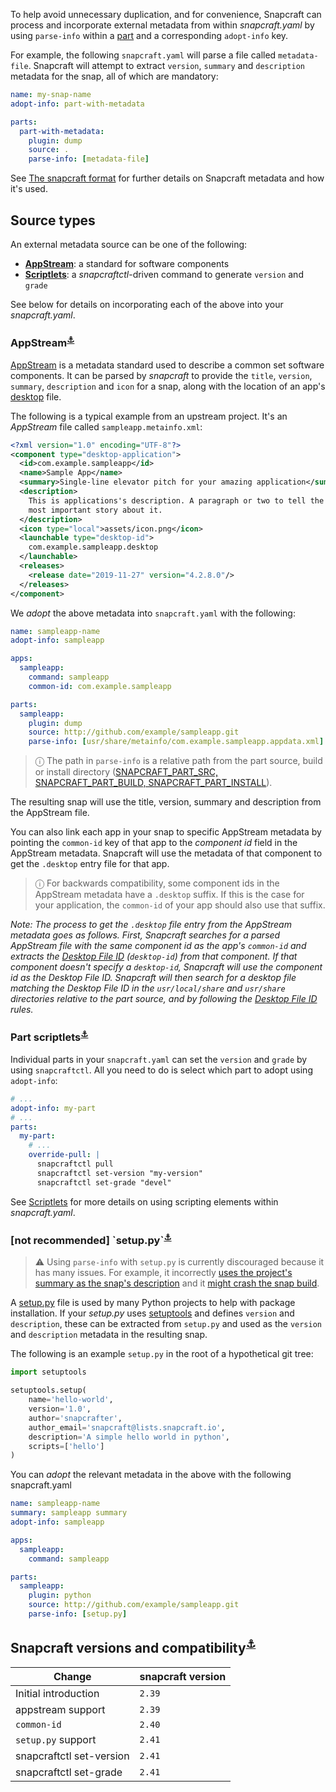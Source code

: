 To help avoid unnecessary duplication, and for convenience, Snapcraft can process and incorporate external metadata from within *snapcraft.yaml* by using `parse-info` within a [part](/t/adding-parts/11473) and a corresponding `adopt-info` key.

For example, the following `snapcraft.yaml` will parse a file called `metadata-file`. Snapcraft will attempt to extract `version`, `summary` and `description` metadata for the snap, all of which are mandatory:

```yaml
name: my-snap-name
adopt-info: part-with-metadata

parts:
  part-with-metadata:
    plugin: dump
    source: .
    parse-info: [metadata-file]
```

See [The snapcraft format](/t/the-snapcraft-format/8337) for further details on Snapcraft metadata and how it's used.

## Source types

An external metadata source can be one of the following:

- **[AppStream](#meta-appstream)**: a standard for software components
- **[Scriptlets](#meta-scriptlet)**:  a *snapcraftctl*-driven command to generate `version` and `grade`

See below for details on incorporating each of the above into your *snapcraft.yaml*.

<h3 id='heading--appstream'>AppStream<sup><a href=#heading--appstream name="meta-appstream">⚓</a></sup></h3>

[AppStream](https://www.freedesktop.org/software/appstream/docs/) is a metadata standard used to describe a common set software components. It can be parsed by *snapcraft* to provide the `title`, `version`, `summary`, `description` and `icon` for a snap, along with the location of an app's [desktop](/t/desktop-files-for-menu-integration/13115) file.

The following is a typical example from an upstream project. It's an *AppStream* file called `sampleapp.metainfo.xml`:

```xml
<?xml version="1.0" encoding="UTF-8"?>
<component type="desktop-application">
  <id>com.example.sampleapp</id> 
  <name>Sample App</name>
  <summary>Single-line elevator pitch for your amazing application</summary>
  <description>
    This is applications's description. A paragraph or two to tell the
    most important story about it.
  </description>
  <icon type="local">assets/icon.png</icon>
  <launchable type="desktop-id">
    com.example.sampleapp.desktop
  </launchable>
  <releases>
    <release date="2019-11-27" version="4.2.8.0"/>
  </releases>
</component>
```

We *adopt* the above metadata into `snapcraft.yaml` with the following:

```yaml
name: sampleapp-name
adopt-info: sampleapp

apps:
  sampleapp:
    command: sampleapp
    common-id: com.example.sampleapp

parts:
  sampleapp:
    plugin: dump
    source: http://github.com/example/sampleapp.git
    parse-info: [usr/share/metainfo/com.example.sampleapp.appdata.xml]
```

> ⓘ The path in `parse-info` is a relative path from the part source, build or install directory ([SNAPCRAFT_PART_SRC, SNAPCRAFT_PART_BUILD, SNAPCRAFT_PART_INSTALL](/t/parts-lifecycle/12231#heading--parts-directories)).

The resulting snap will use the title, version, summary and description from the AppStream file.

You can also link each app in your snap to specific AppStream metadata by pointing the `common-id` key of that app to the *component id* field in the AppStream metadata.  Snapcraft will use the metadata of that component to get the `.desktop` entry file for that app.

> ⓘ For backwards compatibility, some component ids in the AppStream metadata have a `.desktop` suffix. If this is the case for your application, the `common-id` of your app should also use that suffix.

*Note: The process to get the `.desktop` file entry from the AppStream metadata goes as follows. First, Snapcraft searches for a parsed AppStream file with the same *component id* as the app's `common-id` and extracts the [Desktop File ID](https://specifications.freedesktop.org/desktop-entry-spec/desktop-entry-spec-latest.html#desktop-file-id) (`desktop-id`) from that component. If that component doesn't specify a `desktop-id`, Snapcraft will use the *component id* as the Desktop File ID. Snapcraft will then search for a desktop file matching the Desktop File ID in the `usr/local/share` and `usr/share` directories relative to the part source, and by following the [Desktop File ID](https://standards.freedesktop.org/desktop-entry-spec/desktop-entry-spec-latest.html#desktop-file-id) rules.*

<h3 id='heading--scriptlet'> Part scriptlets<sup><a href=#heading--scriptlet name="meta-scriptlet">⚓</a></sup></h3>

Individual parts in  your `snapcraft.yaml` can set the `version` and `grade` by using `snapcraftctl`. All you need to do is select which part to adopt using `adopt-info`:

```yaml
# ...
adopt-info: my-part
# ...
parts:
  my-part:
    # ...
    override-pull: |
      snapcraftctl pull
      snapcraftctl set-version "my-version"
      snapcraftctl set-grade "devel"
```

See [Scriptlets](/t/scriptlets/4892) for more details on using scripting elements within *snapcraft.yaml*.

<h3 id='heading--setup-py'>[not recommended] `setup.py`<sup><a href=#heading--setup-py name="meta-setup">⚓</a></sup></h3>

> :warning:  Using `parse-info` with `setup.py` is currently discouraged because it has many issues. For example, it incorrectly [uses the project's summary as the snap's description](https://bugs.launchpad.net/snapcraft/+bug/1813364) and it [might crash the snap build](https://github.com/snapcore/snapcraft/pull/2756#issuecomment-544284814).

A [setup.py](https://docs.python.org/3/distutils/setupscript.html) file is used by many Python projects to help with package installation. If your *setup.py* uses [setuptools](https://setuptools.readthedocs.io/en/latest/) and defines `version` and `description`, these can be extracted from `setup.py` and used as the `version` and `description` metadata in the resulting snap.

The following is an example `setup.py` in the root of a hypothetical git tree: 

```python
import setuptools

setuptools.setup(
    name='hello-world',
    version='1.0',
    author='snapcrafter',
    author_email='snapcraft@lists.snapcraft.io',
    description='A simple hello world in python',
    scripts=['hello']
)
```

You can *adopt* the relevant metadata in the above with the following snapcraft.yaml

```yaml
name: sampleapp-name
summary: sampleapp summary
adopt-info: sampleapp

apps:
  sampleapp:
    command: sampleapp

parts:
  sampleapp:
    plugin: python
    source: http://github.com/example/sampleapp.git
    parse-info: [setup.py]
```

<h2 id='heading--version'>Snapcraft versions and compatibility<sup><a href=#heading--version name="meta-version">⚓</a></sup></h2>

| Change | snapcraft version|
|------------|------------------------|
| Initial introduction | `2.39` |
| appstream support | `2.39`|
| `common-id` | `2.40` |
| `setup.py` support | `2.41` |
| snapcraftctl set-version | `2.41` |
| snapcraftctl set-grade | `2.41` |